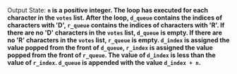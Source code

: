Output State: **`n` is a positive integer. The loop has executed for each character in the `votes` list. After the loop, `d_queue` contains the indices of characters with 'D', `r_queue` contains the indices of characters with 'R'. If there are no 'D' characters in the `votes` list, `d_queue` is empty. If there are no 'R' characters in the `votes` list, `r_queue` is empty. `d_index` is assigned the value popped from the front of `d_queue`, `r_index` is assigned the value popped from the front of `r_queue`. The value of `d_index` is less than the value of `r_index`. `d_queue` is appended with the value `d_index + n`.**